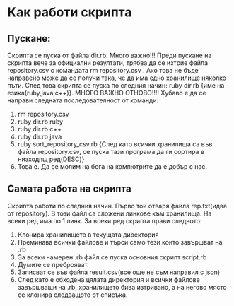 # Как работи скрипта
## Пускане:
  Скрипта се пуска от файла dir.rb. Много важно!!! Преди пускане на скрипта вече за
  официални резултати, трябва да се изтрие файла repository.csv с командата rm repository.csv .
  Ако това не бъде направено може да се получи така, че да има едно хранилище няколко пъти.
  След това скрипта се пуска по следния начин: ruby dir.rb {име на езика(ruby,java,c++)}.
  МНОГО ВАЖНО ОТНОВО!!!! Хубаво е да се направи следната последователност от команди:
  1. rm repository.csv
  2. ruby dir.rb ruby
  3. ruby dir.rb c++
  4. ruby dir.rb java
  5. ruby sort_repository_csv.rb {След като всички хранилища са във файла repository.csv,
  се пуска тази програма да ги сортира в низходящ ред(DESC)}
  6. Това е. Да се молим на бога на компютрите да е добър с нас.

## Самата работа на скрипта
  Скрипта работи по следния начин. Първо той отваря файла rep.txt(идва от repository).
  В този файл са сложени линкове към хранилища. На всеки ред има по 1 линк. За всеки ред
  скрипта прави следното:
  1. Клонира хранилището в текущата директория
  2. Преминава всички файлове и търси само тези които завършват на .rb
  3. За всеки намерен .rb файл се пуска основния скрипт script.rb
  4. Думите се преброяват.
  5. Записват се във файла result.csv(все още не съм направил с json)
  6. След като е обходена цялата директория и всички файлове завършващи на .rb,
  хранилището бива изтривано, а на негово място се клонира следващото от списъка.
